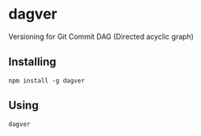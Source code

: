 # dagver

Versioning for Git Commit DAG (Directed acyclic graph)

## Installing

```
npm install -g dagver
```

## Using

```
dagver
```